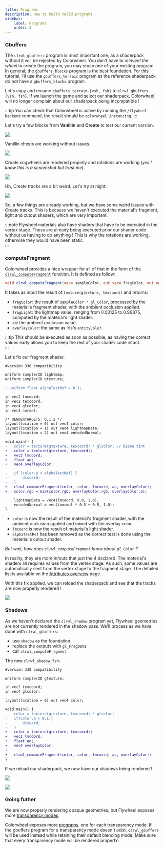 ```yaml
---
title: Programs
description: How to build valid programs
sidebar:
    label: Programs
    order: 2
---
```


### Gbuffers

The `clrwl_gbuffers` program is most important one, as a shaderpack without it will be rejected by Colorwheel. You don't have to *reinvent the wheel* to create the program, you may reuse one of your existing program. In general, the `gbuffers_blocks` program is the best foundation. For this tutorial, I'll use the `gbuffers_terrain` program as the reference shaderpack do not have a `gbuffers_blocks` program.  

Let's copy and rename `gbuffers_terrain.{vsh, fsh}` to `clrwl_gbuffers.{vsh, fsh}`. If we launch the game and select our shaderpack, Colorwheel will no longer complain about our shaderpack being incompatible !  

:::tip
You can check that Colorwheel is active by running the `/flywheel backend` command, the result should be `colorwheel:instancing`. 
:::

Let's try a few blocks from **Vanillin** and **Create** to test our current version.  

![](../../../../assets/tutorial/chest.png)

Vanillin chests are working without issues.

![](../../../../assets/tutorial/cogwheels.png)

Create cogwheels are rendered properly and rotations are working (*yes I know this is a screenshot but trust me*).

![](../../../../assets/tutorial/unlit_tracks_at_day.png)

Uh, Create tracks are a bit weird. Let's try at night.

![](../../../../assets/tutorial/unlit_tracks_at_night.png)

So, a few things are already working, but we have some weird issues with Create tracks. This is because we haven't executed the material's fragment, light and cutout shaders, which are very important. 

:::note
Flywheel materials also have shaders that have to be executed in the vertex stage. Those are already being executed prior our shader code without us having to do anything ! This is why the rotations are working, otherwise they would have been static.  
:::

### computeFragment

Colorwheel provides a nice wrapper for all of that in the form of the [`clrwl_computeFragment`](/reference/miscellaneous/computefragment.md) function. It is defined as follow:
```glsl
void clrwl_computeFragment(vec4 sampleColor, out vec4 fragColor, out vec2 fragLight, out float ao, out vec4 overlayColor);
```

It takes as input the result of `texture(gtexture, texcoord)` and returns:   
* `fragColor`: the result of `sampleColor * gl_Color`, processed by the material's fragment shader, with the ambient occlusion applied.  
* `fragLight`: the lightmap value, ranging from 0.03125 to 0.96875, computed by the material's light shader.  
* `ao`: the ambient occlusion value.  
* `overlayColor`: the same as Iris's `entityColor`.  

:::tip
This should be executed as soon as possible, as having the correct values early allows you to keep the rest of your shader code intact.  
:::

Let's fix our fragment shader.  

```diff
#version 330 compatibility

uniform sampler2D lightmap;
uniform sampler2D gtexture;

- uniform float alphaTestRef = 0.1;

in vec2 lmcoord;
in vec2 texcoord;
in vec4 glcolor;
in vec3 normal;

/* RENDERTARGETS: 0,1,2 */
layout(location = 0) out vec4 color;
layout(location = 1) out vec4 lightmapData;
layout(location = 2) out vec4 encodedNormal;

void main() {
-   color = texture(gtexture, texcoord) * glcolor; // biome tint
+   color = texture(gtexture, texcoord);
+   vec2 lmcoord;
+   float ao;
+   vec4 overlayColor;

-   if (color.a < alphaTestRef) {
-       discard;
-   }
+   clrwl_computeFragment(color, color, lmcoord, ao, overlayColor);
+   color.rgb = mix(color.rgb, overlayColor.rgb, overlayColor.a);

    lightmapData = vec4(lmcoord, 0.0, 1.0);
    encodedNormal = vec4(normal * 0.5 + 0.5, 1.0);
}
```

- `color` is now the result of the material's fragment shader, with the ambient occlusion applied and mixed with the overlay color.
- `lmcoord` is now the result of material's light shader.
- `alphaTestRef` has been removed as the correct test is done using the material's cutout shader.  

*But wait, how does `clrwl_computeFragment` know about `gl_Color` ?*

In reality, they are more in/outs that just the 4 declared. The material's shaders all requires values from the vertex stage. As such, some values are automatically sent from the vertex stage to the fragment stage. The detailed list is available on the [Attributes overview](/reference/attributes/overview/#inouts) page.  

With this fix applied, we can reload the shaderpack and see that the tracks are now properly rendered !

![](../../../../assets/tutorial/lit_tracks_at_night.png)

### Shadows

As we haven't declared the `clrwl_shadow` program yet, Flywheel geometries are not currently rendered in the shadow pass. We'll process as we have done with `clrwl_gbuffers`:
- use `shadow` as the foundation
- replace the outputs with `gl_FragData`
- call `clrwl_computeFragment`

The new `clrwl_shadow.fsh`:

```diff
#version 330 compatibility

uniform sampler2D gtexture;

in vec2 texcoord;
in vec4 glcolor;

layout(location = 0) out vec4 color;

void main() {
-	color = texture(gtexture, texcoord) * glcolor;
-	if(color.a < 0.1){
-		discard;
-	}
+   color = texture(gtexture, texcoord);
+   vec2 lmcoord;
+   float ao;
+   vec4 overlayColor;
+
+   clrwl_computeFragment(color, color, lmcoord, ao, overlayColor);
}
```

If we reload our shaderpack, we now have our shadows being rendered !

![](../../../../assets/tutorial/waterwheel_shadow.png)

![](../../../../assets/tutorial/colored_shadow.png)

### Going futher

We are now properly rendering opaque geometries, but Flywheel exposes more [transparency modes](https://github.com/Engine-Room/Flywheel/blob/dc5bc8e64976c69b38abb6965d5cd9033e5a8808/common/src/api/java/dev/engine_room/flywheel/api/material/Transparency.java).  

Colorwheel exposes more [programs](/mischellaneous/programs), one for each transparency mode. If the gbuffers program for a transparency mode doesn't exist, `clrwl_gbuffers` will be used instead while retaining their default blending mode. Make sure that every transparency mode will be rendered properlY.
